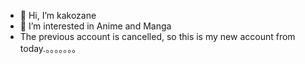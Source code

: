 - 👋 Hi, I’m kakozane
- 👀 I’m interested in Anime and Manga 
- The previous account is cancelled, so this is my new account from today.。。。。。。。
